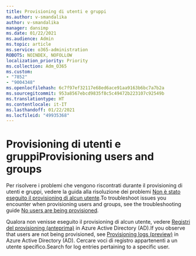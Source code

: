 ```yaml
---
title: Provisioning di utenti e gruppi
ms.author: v-smandalika
author: v-smandalika
manager: dansimp
ms.date: 01/22/2021
ms.audience: Admin
ms.topic: article
ms.service: o365-administration
ROBOTS: NOINDEX, NOFOLLOW
localization_priority: Priority
ms.collection: Adm_O365
ms.custom:
- "7852"
- "9004348"
ms.openlocfilehash: 6c7f97ef32117e68ed6ace91aa9163b6bc7a7b2a
ms.sourcegitcommit: 953a8567ebcd9835f8c5c49472b223107c92549b
ms.translationtype: HT
ms.contentlocale: it-IT
ms.lasthandoff: 01/22/2021
ms.locfileid: "49935368"
---
```

# <a name="provisioning-users-and-groups"></a><span data-ttu-id="7614f-102">Provisioning di utenti e gruppi</span><span class="sxs-lookup"><span data-stu-id="7614f-102">Provisioning users and groups</span></span>

<span data-ttu-id="7614f-103">Per risolvere i problemi che vengono riscontrati durante il provisioning di utenti e gruppi, vedere la guida alla risoluzione dei problemi [Non è stato eseguito il provisioning di alcun utente](https://docs.microsoft.com/azure/active-directory/app-provisioning/application-provisioning-config-problem-no-users-provisioned).</span><span class="sxs-lookup"><span data-stu-id="7614f-103">To troubleshoot issues you encounter when provisioning users and groups, see the troubleshooting guide [No users are being provisioned](https://docs.microsoft.com/azure/active-directory/app-provisioning/application-provisioning-config-problem-no-users-provisioned).</span></span>

<span data-ttu-id="7614f-104">Qualora non venisse eseguito il provisioning di alcun utente, vedere [Registri del provisioning (anteprima)](https://docs.microsoft.com/azure/active-directory/reports-monitoring/concept-provisioning-logs) in Azure Active Directory (AD).</span><span class="sxs-lookup"><span data-stu-id="7614f-104">If you observe that users are not being provisioned, see [Provisioning logs (preview)](https://docs.microsoft.com/azure/active-directory/reports-monitoring/concept-provisioning-logs) in Azure Active Directory (AD).</span></span> <span data-ttu-id="7614f-105">Cercare voci di registro appartenenti a un utente specifico.</span><span class="sxs-lookup"><span data-stu-id="7614f-105">Search for log entries pertaining to a specific user.</span></span>

